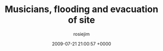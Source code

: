---
blog: travel
date: 2009-07-21 21:00:57 +0000
title: "Musicians, flooding and evacuation of site"
author: rosiejim
permalink: /china-2009/three-nations/mongolia/töv/mongolia-day-3/
---